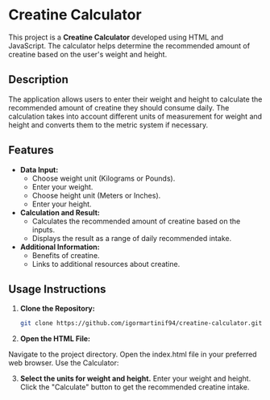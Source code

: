# Creatine Calculator

This project is a **Creatine Calculator** developed using HTML and JavaScript. The calculator helps determine the recommended amount of creatine based on the user's weight and height.

## Description

The application allows users to enter their weight and height to calculate the recommended amount of creatine they should consume daily. The calculation takes into account different units of measurement for weight and height and converts them to the metric system if necessary.

## Features

- **Data Input:**
  - Choose weight unit (Kilograms or Pounds).
  - Enter your weight.
  - Choose height unit (Meters or Inches).
  - Enter your height.
- **Calculation and Result:**
  - Calculates the recommended amount of creatine based on the inputs.
  - Displays the result as a range of daily recommended intake.
- **Additional Information:**
  - Benefits of creatine.
  - Links to additional resources about creatine.

## Usage Instructions

1. **Clone the Repository:**
   ```bash
   git clone https://github.com/igormartinif94/creatine-calculator.git
2. **Open the HTML File:**

Navigate to the project directory.
Open the index.html file in your preferred web browser.
Use the Calculator:

3. **Select the units for weight and height.**
Enter your weight and height.
Click the "Calculate" button to get the recommended creatine intake.
